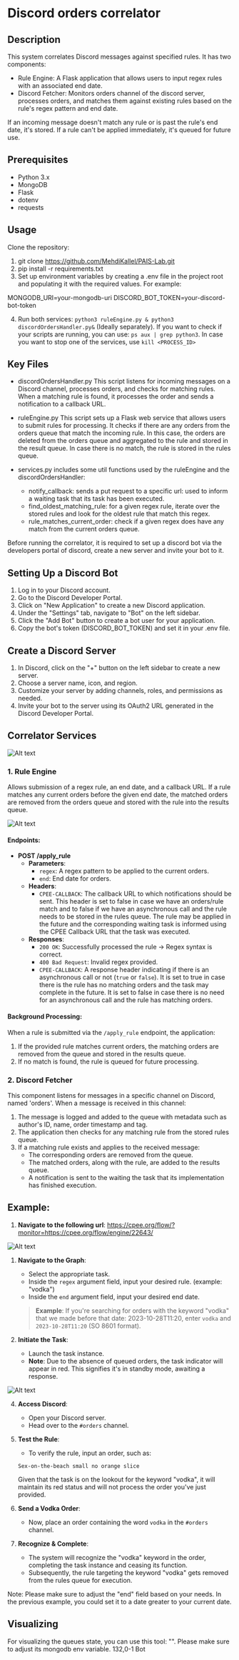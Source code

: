 # Discord orders correlator

## Description

This system correlates Discord messages against specified rules. It has two components:
- Rule Engine: A Flask application that allows users to input regex rules with an associated end date.
- Discord Fetcher: Monitors orders channel of the discord server, processes orders, and matches them against existing rules based on the rule's regex pattern and end date.

If an incoming message doesn't match any rule or is past the rule's end date, it's stored. If a rule can't be applied immediately, it's queued for future use.

## Prerequisites
- Python 3.x
- MongoDB
- Flask
- dotenv
- requests

## Usage        
 Clone the repository:
1. git clone https://github.com/MehdiKallel/PAIS-Lab.git
2. pip install -r requirements.txt
3. Set up environment variables by creating a .env file in the project root and populating it with the required values. For example:

MONGODB_URI=your-mongodb-uri
DISCORD_BOT_TOKEN=your-discord-bot-token

4. Run both services: `python3 ruleEngine.py & python3 discordOrdersHandler.py&` (Ideally separately). If you want to check if your scripts are running, you can use: `ps aux | grep python3`. In case you want to stop one of the services, use `kill <PROCESS_ID>`

## Key Files
- discordOrdersHandler.py
This script listens for incoming messages on a Discord channel, processes orders, and checks for matching rules. When a matching rule is found, it processes the order and sends a notification to a callback URL.

- ruleEngine.py
This script sets up a Flask web service that allows users to submit rules for processing. It checks if there are any orders from the orders queue that match the incoming rule. In this case, the orders are deleted from the orders queue and aggregated to the rule and stored in the result queue. In case there is no match, the rule is stored in the rules queue.

- services.py
includes some util functions used by the ruleEngine and the discordOrdersHandler:
  - notify_callback: sends a put request to a specific url: used to inform a waiting task that its task has been executed.
  - find_oldest_matching_rule: for a given regex rule, iterate over the stored rules and look for the oldest rule that match this regex.
  - rule_matches_current_order: check if a given regex does have any match from the current orders queue.

Before running the correlator, it is required to set up a discord bot via the developers portal of discord, create a new server and invite your bot to it.

## Setting Up a Discord Bot
1. Log in to your Discord account.
2. Go to the Discord Developer Portal.
3. Click on "New Application" to create a new Discord application.
4. Under the "Settings" tab, navigate to "Bot" on the left sidebar.
5. Click the "Add Bot" button to create a bot user for your application.
6. Copy the bot's token (DISCORD_BOT_TOKEN) and set it in your .env file.

## Create a Discord Server
1. In Discord, click on the "+" button on the left sidebar to create a new server.
2. Choose a server name, icon, and region.
3. Customize your server by adding channels, roles, and permissions as needed.
4. Invite your bot to the server using its OAuth2 URL generated in the Discord Developer Portal.

## Correlator Services
![Alt text](./pictures/correlator_updated.png?raw=true "Flow of the Discord Correlator Services ")


### 1. Rule Engine

Allows submission of a regex rule, an end date, and a callback URL. If a rule matches any current orders before the given end date, the matched orders are removed from the orders queue and stored with the rule into the results queue.

![Alt text](./pictures/screen2.png?raw=true "Example of a result queue element")

#### Endpoints:

- **POST /apply_rule**
  - **Parameters**:
    - `regex`: A regex pattern to be applied to the current orders.
    - `end`: End date for orders.
  - **Headers**:
    - `CPEE-CALLBACK`: The callback URL to which notifications should be sent. This header is set to false in case we have an orders/rule match and to false if we have an asynchronous call and the rule needs to be stored in the rules queue. The rule may be applied in the future and the corresponding waiting task is informed using the CPEE Callback URL that the task was executed.
  - **Responses**:
    - `200 OK`: Successfully processed the rule -> Regex syntax is correct.
    - `400 Bad Request`: Invalid regex provided.
    - `CPEE-CALLBACK`: A response header indicating if there is an asynchronous call or not (`true` or `false`). It is set to true in case there is the rule has no matching orders and the task may complete in the future. It is set to false in case there is no need for an asynchronous call and the rule has matching orders.

#### Background Processing:

When a rule is submitted via the `/apply_rule` endpoint, the application:

1. If the provided rule matches current orders, the matching orders are removed from the queue and stored in the results queue.
2. If no match is found, the rule is queued for future processing.

### 2. Discord Fetcher

This component listens for messages in a specific channel on Discord, named 'orders'. When a message is received in this channel:

1. The message is logged and added to the queue with metadata such as author's ID, name, order timestamp and tag.
2. The application then checks for any matching rule from the stored rules queue.
3. If a matching rule exists and applies to the received message:
   - The corresponding orders are removed from the queue.
   - The matched orders, along with the rule, are added to the results queue.
   - A notification is sent to the waiting the task that its implementation has finished execution.

## Example:
1. **Navigate to the following url**: https://cpee.org/flow/?monitor=https://cpee.org/flow/engine/22643/

![Alt text](./pictures/screen3.png?raw=true)

1. **Navigate to the Graph**:
    - Select the appropriate task.
    - Inside the `regex` argument field, input your desired rule. (example: "vodka")
    - Inside the `end` argument field, input your desired end date.
    > **Example**: If you're searching for orders with the keyword "vodka" that we made before that date: 2023-10-28T11:20, enter `vodka` and `2023-10-28T11:20` (SO 8601 format).

2. **Initiate the Task**:
    - Launch the task instance.
    - **Note**: Due to the absence of queued orders, the task indicator will appear in red. This signifies it's in standby mode, awaiting a response.

![Alt text](./pictures/screen4.png?raw=true)

4. **Access Discord**:
    - Open your Discord server.
    - Head over to the `#orders` channel.

5. **Test the Rule**:
    - To verify the rule, input an order, such as:
    ```
    Sex-on-the-beach small no orange slice
    ```
    Given that the task is on the lookout for the keyword "vodka", it will maintain its red status and will not process the order you've just provided.

6. **Send a Vodka Order**:
    - Now, place an order containing the word `vodka` in the `#orders` channel.
7. **Recognize & Complete**:
    - The system will recognize the "vodka" keyword in the order, completing the task instance and ceasing its function.
    - Subsequently, the rule targeting the keyword "vodka" gets removed from the rules queue for execution.

Note: Please make sure to adjust the "end" field based on your needs. In the previous example, you could set it to a date greater to your current date.


## Visualizing
For visualizing the queues state, you can use this tool: "". Please make sure to adjust its mongodb env variable.
                                                                                                                                                                                            132,0-1       Bot

                                                                                                                                      
